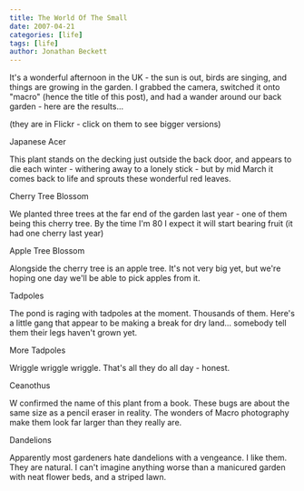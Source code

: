 ```yaml
---
title: The World Of The Small
date: 2007-04-21
categories: [life]
tags: [life]
author: Jonathan Beckett
---
```


It's a wonderful afternoon in the UK - the sun is out, birds are singing, and things are growing in the garden. I grabbed the camera, switched it onto "macro" (hence the title of this post), and had a wander around our back garden - here are the results...

(they are in Flickr - click on them to see bigger versions)

Japanese Acer

This plant stands on the decking just outside the back door, and appears to die each winter - withering away to a lonely stick - but by mid March it comes back to life and sprouts these wonderful red leaves.

Cherry Tree Blossom

We planted three trees at the far end of the garden last year - one of them being this cherry tree. By the time I'm 80 I expect it will start bearing fruit (it had one cherry last year)

Apple Tree Blossom

Alongside the cherry tree is an apple tree. It's not very big yet, but we're hoping one day we'll be able to pick apples from it.

Tadpoles

The pond is raging with tadpoles at the moment. Thousands of them. Here's a little gang that appear to be making a break for dry land... somebody tell them their legs haven't grown yet.

More Tadpoles

Wriggle wriggle wriggle. That's all they do all day - honest.

Ceanothus

W confirmed the name of this plant from a book. These bugs are about the same size as a pencil eraser in reality. The wonders of Macro photography make them look far larger than they really are.

Dandelions

Apparently most gardeners hate dandelions with a vengeance. I like them. They are natural. I can't imagine anything worse than a manicured garden with neat flower beds, and a striped lawn.